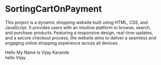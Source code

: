 # SortingCartOnPayment
This project is a dynamic shopping website built using HTML, CSS, and JavaScript. It provides users with an intuitive platform to browse, search, and purchase products. Featuring a responsive design, real-time updates, and a secure checkout process, the website aims to deliver a seamless and engaging online shopping experience across all devices.

Hello My Name Is Vijay Karande
<br/>
hello Vijay

